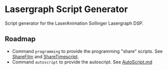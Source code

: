 # Lasergraph Script Generator

Script generator for the LaserAnimation Sollinger Lasergraph DSP.

## Roadmap

* Command `programming` to provide the programming "share" scripts. See [ShareFilm](docs/scripts/ShareFilm.md) and [ShareTimescript](docs/scripts/ShareTimescript.md).
* Command `autoscript` to provide the autoscript. See [AutoScript.md](docs/scripts/AutoScript.md)